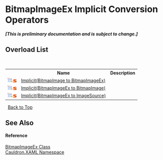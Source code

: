 # BitmapImageEx&nbsp;Implicit Conversion Operators
 _**\[This is preliminary documentation and is subject to change.\]**_


## Overload List
&nbsp;<table><tr><th></th><th>Name</th><th>Description</th></tr><tr><td>![Public operator](media/puboperator.gif "Public operator")![Static member](media/static.gif "Static member")</td><td><a href="M_Cauldron_XAML_BitmapImageEx_op_Implicit_2">Implicit(BitmapImage to BitmapImageEx)</a></td><td /></tr><tr><td>![Public operator](media/puboperator.gif "Public operator")![Static member](media/static.gif "Static member")</td><td><a href="M_Cauldron_XAML_BitmapImageEx_op_Implicit">Implicit(BitmapImageEx to BitmapImage)</a></td><td /></tr><tr><td>![Public operator](media/puboperator.gif "Public operator")![Static member](media/static.gif "Static member")</td><td><a href="M_Cauldron_XAML_BitmapImageEx_op_Implicit_1">Implicit(BitmapImageEx to ImageSource)</a></td><td /></tr></table>&nbsp;
<a href="#bitmapimageex&nbsp;implicit-conversion-operators">Back to Top</a>

## See Also


#### Reference
<a href="T_Cauldron_XAML_BitmapImageEx">BitmapImageEx Class</a><br /><a href="N_Cauldron_XAML">Cauldron.XAML Namespace</a><br />
